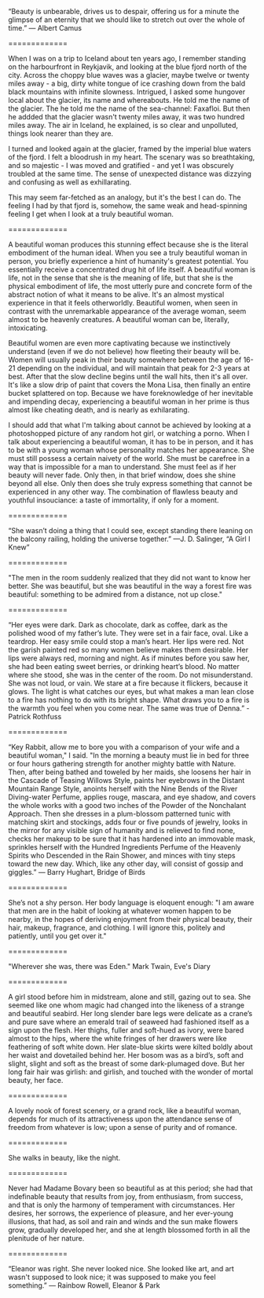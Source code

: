 “Beauty is unbearable, drives us to despair, offering us for a minute the glimpse of an eternity that we should like to stretch out over the whole of time.” ― Albert Camus

=============

When I was on a trip to Iceland about ten years ago, I remember standing on the harbourfront in Reykjavik, and looking at the blue fjord north of the city. Across the choppy blue waves was a glacier, maybe twelve or twenty miles away - a big, dirty white tongue of ice crashing down from the bald black mountains with infinite slowness. Intrigued, I asked some hungover local about the glacier, its name and whereabouts. He told me the name of the glacier. The he told me the name of the sea-channel: Faxafloi. But then he addded that the glacier wasn't twenty miles away, it was two hundred miles away. The air in Iceland, he explained, is so clear and unpolluted, things look nearer than they are.  

I turned and looked again at the glacier, framed by the imperial blue waters of the fjord. I felt a bloodrush in my heart. The scenary was so breathtaking, and so majestic - I was moved and gratified - and yet I was obscurely troubled at the same time. The sense of unexpected distance was dizzying and confusing as well as exhillarating.  

This may seem far-fetched as an analogy, but it's the best I can do. The feeling I had by that fjord is, somehow, the same weak and head-spinning feeling I get when I look at a truly beautiful woman.  

=============

A beautiful woman produces this stunning effect because she is the literal embodiment of the human ideal. When you see a truly beautiful woman in person, you briefly experience a hint of humanity's greatest potential. You essentially receive a concentrated drug hit of life itself. A beautiful woman is life, not in the sense that she is the meaning of life, but that she is the physical embodiment of life, the most utterly pure and concrete form of the abstract notion of what it means to be alive. It's an almost mystical experience in that it feels otherworldly. Beautiful women, when seen in contrast with the unremarkable appearance of the average woman, seem almost to be heavenly creatures. A beautiful woman can be, literally, intoxicating. 

Beautiful women are even more captivating because we instinctively understand (even if we do not believe) how fleeting their beauty will be. Women will usually peak in their beauty somewhere between the age of 16-21 depending on the individual, and will maintain that peak for 2-3 years at best. After that the slow decline begins until the wall hits, then it's all over. It's like a slow drip of paint that covers the Mona Lisa, then finally an entire bucket splattered on top. Because we have foreknowledge of her inevitable and impending decay, experiencing a beautiful woman in her prime is thus almost like cheating death, and is nearly as exhilarating.

I should add that what I'm talking about cannot be achieved by looking at a photoshopped picture of any random hot girl, or watching a porno. When I talk about experiencing a beautiful woman, it has to be in person, and it has to be with a young woman whose personality matches her appearance. She must still possess a certain naivety of the world. She must be carefree in a way that is impossible for a man to understand. She must feel as if her beauty will never fade. Only then, in that brief window, does she shine beyond all else. Only then does she truly express something that cannot be experienced in any other way. The combination of flawless beauty and youthful insouciance: a taste of immortality, if only for a moment.

=============

“She wasn’t doing a thing that I could see, except standing there leaning on the balcony railing, holding the universe together.” —J. D. Salinger, “A Girl I Knew”

=============

"The men in the room suddenly realized that they did not want to know her better. She was beautiful, but she was beautiful in the way a forest fire was beautiful: something to be admired from a distance, not up close."  

=============

“Her eyes were dark. Dark as chocolate, dark as coffee, dark as the polished wood of my father’s lute. They were set in a fair face, oval. Like a teardrop. Her easy smile could stop a man’s heart. Her lips were red. Not the garish painted red so many women believe makes them desirable. Her lips were always red, morning and night. As if minutes before you saw her, she had been eating sweet berries, or drinking heart’s blood. No matter where she stood, she was in the center of the room. Do not misunderstand. She was not loud, or vain. We stare at a fire because it flickers, because it glows. The light is what catches our eyes, but what makes a man lean close to a fire has nothing to do with its bright shape. What draws you to a fire is the warmth you feel when you come near. The same was true of Denna.” - Patrick Rothfuss

=============

“Key Rabbit, allow me to bore you with a comparison of your wife and a beautiful woman," I said. "In the morning a beauty must lie in bed for three or four hours gathering strength for another mighty battle with Nature. Then, after being bathed and toweled by her maids, she loosens her hair in the Cascade of Teasing Willows Style, paints her eyebrows in the Distant Mountain Range Style, anoints herself with the Nine Bends of the River Diving-water Perfume, applies rouge, mascara, and eye shadow, and covers the whole works with a good two inches of the Powder of the Nonchalant Approach. Then she dresses in a plum-blossom patterned tunic with matching skirt and stockings, adds four or five pounds of jewelry, looks in the mirror for any visible sign of humanity and is relieved to find none, checks her makeup to be sure that it has hardened into an immovable mask, sprinkles herself with the Hundred Ingredients Perfume of the Heavenly Spirits who Descended in the Rain Shower, and minces with tiny steps toward the new day. Which, like any other day, will consist of gossip and giggles.” ― Barry Hughart, Bridge of Birds

=============

She’s not a shy person. Her body language is eloquent enough: "I am aware that men are in the habit of looking at whatever women happen to be nearby, in the hopes of deriving enjoyment from their physical beauty, their hair, makeup, fragrance, and clothing. I will ignore this, politely and patiently, until you get over it."

=============

"Wherever she was, there was Eden." Mark Twain, Eve's Diary

=============

A girl stood before him in midstream, alone and still, gazing out to sea. She seemed like one whom magic had changed into the likeness of a strange and beautiful seabird. Her long slender bare legs were delicate as a crane’s and pure save where an emerald trail of seaweed had fashioned itself as a sign upon the flesh. Her thighs, fuller and soft-hued as ivory, were bared almost to the hips, where the white fringes of her drawers were like feathering of soft white down. Her slate-blue skirts were kilted boldly about her waist and dovetailed behind her. Her bosom was as a bird’s, soft and slight, slight and soft as the breast of some dark-plumaged dove. But her long fair hair was girlish: and girlish, and touched with the wonder of mortal beauty, her face.

=============

A lovely nook of forest scenery, or a grand rock, like a beautiful woman, depends for much of its attractiveness upon the attendance sense of freedom from whatever is low; upon a sense of purity and of romance. 

=============

She walks in beauty, like the night.

=============

Never had Madame Bovary been so beautiful as at this period; she had that indefinable beauty that results from joy, from enthusiasm, from success, and that is only the harmony of temperament with circumstances. Her desires, her sorrows, the experience of pleasure, and her ever-young illusions, that had, as soil and rain and winds and the sun make flowers grow, gradually developed her, and she at length blossomed forth in all the plenitude of her nature.

=============

“Eleanor was right. She never looked nice. She looked like art, and art wasn't supposed to look nice; it was supposed to make you feel something.” ― Rainbow Rowell, Eleanor & Park

